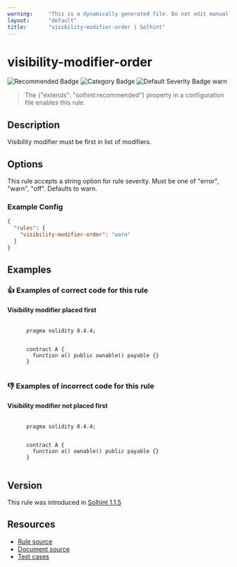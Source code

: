 ```yaml
---
warning:     "This is a dynamically generated file. Do not edit manually."
layout:      "default"
title:       "visibility-modifier-order | Solhint"
---
```


# visibility-modifier-order
![Recommended Badge](https://img.shields.io/badge/-Recommended-brightgreen)
![Category Badge](https://img.shields.io/badge/-Style%20Guide%20Rules-informational)
![Default Severity Badge warn](https://img.shields.io/badge/Default%20Severity-warn-yellow)
> The {"extends": "solhint:recommended"} property in a configuration file enables this rule.


## Description
Visibility modifier must be first in list of modifiers.

## Options
This rule accepts a string option for rule severity. Must be one of "error", "warn", "off". Defaults to warn.

### Example Config
```json
{
  "rules": {
    "visibility-modifier-order": "warn"
  }
}
```


## Examples
### 👍 Examples of **correct** code for this rule

#### Visibility modifier placed first

```solidity

      pragma solidity 0.4.4;
        
        
      contract A {
        function a() public ownable() payable {}
      }
    
```

### 👎 Examples of **incorrect** code for this rule

#### Visibility modifier not placed first

```solidity

      pragma solidity 0.4.4;
        
        
      contract A {
        function a() ownable() public payable {}
      }
    
```

## Version
This rule was introduced in [Solhint 1.1.5](https://github.com/protofire/solhint/blob/v1.1.5)

## Resources
- [Rule source](https://github.com/protofire/solhint/blob/master/lib/rules/order/visibility-modifier-order.js)
- [Document source](https://github.com/protofire/solhint/blob/master/docs/rules/order/visibility-modifier-order.md)
- [Test cases](https://github.com/protofire/solhint/blob/master/test/rules/order/visibility-modifier-order.js)
